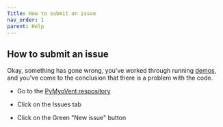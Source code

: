 ```yaml
---
Title: How to submit an issue
nav_order: 1
parent: Help
---
```

## How to submit an issue

Okay, something has gone wrong, you've worked through running [demos](../demos/demos.html), and you've come to the conclusion that there is a problem with the code.

+ Go to the [PyMyoVent respository](https://github.com/Campbell-Muscle-Lab/PyMyoVent)

+ Click on the Issues tab

+ Click on the Green "New issue" button
